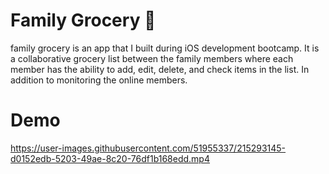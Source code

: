 # Family Grocery 🛒
family grocery is an app that I built during iOS development bootcamp. 
It is a collaborative grocery list between the family members where each member has the ability to add, edit, delete, and check items in the list.
In addition to monitoring the online members.

# Demo


https://user-images.githubusercontent.com/51955337/215293145-d0152edb-5203-49ae-8c20-76df1b168edd.mp4

